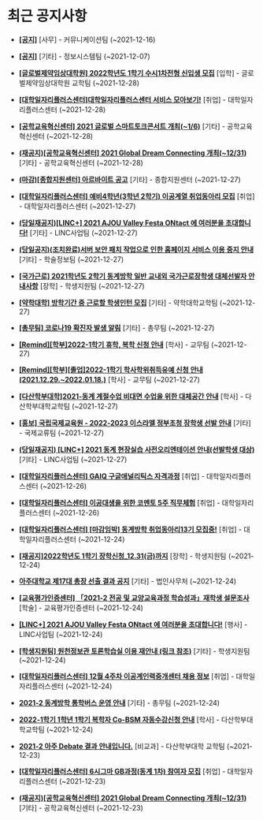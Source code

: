 # 최근 공지사항

* **[[공지]](http://ajou.ac.kr/kr/ajou/notice.do?mode=view&amp;articleNo=147976&amp;article.offset=0&amp;articleLimit=30)**
 [사무] - 커뮤니케이션팀 (~2021-12-16)

* **[[공지]](http://ajou.ac.kr/kr/ajou/notice.do?mode=view&amp;articleNo=141548&amp;article.offset=0&amp;articleLimit=30)**
 [기타] - 정보시스템팀 (~2021-12-07)

* **[[글로벌제약임상대학원] 2022학년도 1학기 수시1차전형 신입생 모집](http://ajou.ac.kr/kr/ajou/notice.do?mode=view&amp;articleNo=151675&amp;article.offset=0&amp;articleLimit=30)**
 [입학] - 글로벌제약임상대학원 교학팀 (~2021-12-28)

* **[[대학일자리플러스센터]대학일자리플러스센터 서비스 모아보기!](http://ajou.ac.kr/kr/ajou/notice.do?mode=view&amp;articleNo=149962&amp;article.offset=0&amp;articleLimit=30)**
 [취업] - 대학일자리플러스센터 (~2021-12-28)

* **[[공학교육혁신센터] 2021 글로벌 스마트토크콘서트 개최(~1/6)](http://ajou.ac.kr/kr/ajou/notice.do?mode=view&amp;articleNo=148244&amp;article.offset=0&amp;articleLimit=30)**
 [기타] - 공학교육혁신센터 (~2021-12-28)

* **[(재공지)[공학교육혁신센터] 2021 Global Dream Connecting 개최(~12/31)](http://ajou.ac.kr/kr/ajou/notice.do?mode=view&amp;articleNo=148243&amp;article.offset=0&amp;articleLimit=30)**
 [기타] - 공학교육혁신센터 (~2021-12-28)

* **[(마감)[종합지원센터] 아르바이트 공고](http://ajou.ac.kr/kr/ajou/notice.do?mode=view&amp;articleNo=148224&amp;article.offset=0&amp;articleLimit=30)**
 [기타] - 종합지원센터 (~2021-12-27)

* **[[대학일자리플러스센터] 예비4학년(3학년 2학기) 이공계열 취업동아리 모집](http://ajou.ac.kr/kr/ajou/notice.do?mode=view&amp;articleNo=148219&amp;article.offset=0&amp;articleLimit=30)**
 [취업] - 대학일자리플러스센터 (~2021-12-27)

* **[(당일재공지)[LINC+] 2021 AJOU Valley Festa ONtact 에 여러분을 초대합니다!](http://ajou.ac.kr/kr/ajou/notice.do?mode=view&amp;articleNo=148217&amp;article.offset=0&amp;articleLimit=30)**
 [기타] - LINC사업팀 (~2021-12-27)

* **[(당일공지)(조치완료)서버 보안 패치 작업으로 인한 홈페이지 서비스 이용 중지 안내](http://ajou.ac.kr/kr/ajou/notice.do?mode=view&amp;articleNo=148215&amp;article.offset=0&amp;articleLimit=30)**
 [기타] - 학술정보팀 (~2021-12-27)

* **[[국가근로] 2021학년도 2학기 동계방학 일반 교내외 국가근로장학생 대체선발자 안내사항](http://ajou.ac.kr/kr/ajou/notice.do?mode=view&amp;articleNo=148214&amp;article.offset=0&amp;articleLimit=30)**
 [장학] - 학생지원팀 (~2021-12-27)

* **[[약학대학] 방학기간 중 근로할 학생인턴 모집](http://ajou.ac.kr/kr/ajou/notice.do?mode=view&amp;articleNo=148210&amp;article.offset=0&amp;articleLimit=30)**
 [기타] - 약학대학교학팀 (~2021-12-27)

* **[[총무팀] 코로나19 확진자 발생 알림](http://ajou.ac.kr/kr/ajou/notice.do?mode=view&amp;articleNo=148209&amp;article.offset=0&amp;articleLimit=30)**
 [기타] - 총무팀 (~2021-12-27)

* **[[Remind][학부]2022-1학기 휴학, 복학 신청 안내](http://ajou.ac.kr/kr/ajou/notice.do?mode=view&amp;articleNo=148202&amp;article.offset=0&amp;articleLimit=30)**
 [학사] - 교무팀 (~2021-12-27)

* **[[Remind][학부][졸업]2022-1학기 학사학위취득유예 신청 안내(2021.12.29.~2022.01.18.)](http://ajou.ac.kr/kr/ajou/notice.do?mode=view&amp;articleNo=148201&amp;article.offset=0&amp;articleLimit=30)**
 [학사] - 교무팀 (~2021-12-27)

* **[[다산학부대학]2021-동계 계절수업 비대면 수업을 위한 대체공간 안내](http://ajou.ac.kr/kr/ajou/notice.do?mode=view&amp;articleNo=148200&amp;article.offset=0&amp;articleLimit=30)**
 [학사] - 다산학부대학교학팀 (~2021-12-27)

* **[[홍보] 국립국제교육원 - 2022-2023 이스라엘 정부초청 장학생 선발 안내](http://ajou.ac.kr/kr/ajou/notice.do?mode=view&amp;articleNo=148197&amp;article.offset=0&amp;articleLimit=30)**
 [기타] - 국제교류팀 (~2021-12-27)

* **[(당일재공지) [LINC+] 2021 동계 현장실습 사전오리엔테이션 안내(선발학생 대상)](http://ajou.ac.kr/kr/ajou/notice.do?mode=view&amp;articleNo=148195&amp;article.offset=0&amp;articleLimit=30)**
 [기타] - LINC사업팀 (~2021-12-27)

* **[[대학일자리플러스센터] GAIQ 구글애널리틱스 자격과정](http://ajou.ac.kr/kr/ajou/notice.do?mode=view&amp;articleNo=148194&amp;article.offset=0&amp;articleLimit=30)**
 [취업] - 대학일자리플러스센터 (~2021-12-26)

* **[[대학일자리플러스센터] 이공대생을 위한 코멘토 5주 직무체험](http://ajou.ac.kr/kr/ajou/notice.do?mode=view&amp;articleNo=148192&amp;article.offset=0&amp;articleLimit=30)**
 [취업] - 대학일자리플러스센터 (~2021-12-26)

* **[[대학일자리플러스센터] [마감임박] 동계방학 취업동아리13기 모집중!](http://ajou.ac.kr/kr/ajou/notice.do?mode=view&amp;articleNo=148188&amp;article.offset=0&amp;articleLimit=30)**
 [취업] - 대학일자리플러스센터 (~2021-12-24)

* **[[재공지]2022학년도 1학기 장학신청_12.31(금)까지](http://ajou.ac.kr/kr/ajou/notice.do?mode=view&amp;articleNo=148186&amp;article.offset=0&amp;articleLimit=30)**
 [장학] - 학생지원팀 (~2021-12-24)

* **[아주대학교 제17대 총장 선출 결과 공지](http://ajou.ac.kr/kr/ajou/notice.do?mode=view&amp;articleNo=148184&amp;article.offset=0&amp;articleLimit=30)**
 [기타] - 법인사무처 (~2021-12-24)

* **[[교육평가인증센터] 「2021-2 전공 및 교양교육과정 학습성과」재학생 설문조사](http://ajou.ac.kr/kr/ajou/notice.do?mode=view&amp;articleNo=148177&amp;article.offset=0&amp;articleLimit=30)**
 [학술] - 교육평가인증센터 (~2021-12-24)

* **[[LINC+] 2021 AJOU Valley Festa ONtact 에 여러분을 초대합니다!](http://ajou.ac.kr/kr/ajou/notice.do?mode=view&amp;articleNo=148176&amp;article.offset=0&amp;articleLimit=30)**
 [행사] - LINC사업팀 (~2021-12-24)

* **[[학생지원팀] 원천정보관 토론학습실 이용 재안내 (링크 참조)](http://ajou.ac.kr/kr/ajou/notice.do?mode=view&amp;articleNo=148175&amp;article.offset=0&amp;articleLimit=30)**
 [기타] - 학생지원팀 (~2021-12-24)

* **[[대학일자리플러스센터] 12월 4주차 이공계인력중개센터 채용 정보](http://ajou.ac.kr/kr/ajou/notice.do?mode=view&amp;articleNo=148174&amp;article.offset=0&amp;articleLimit=30)**
 [취업] - 대학일자리플러스센터 (~2021-12-24)

* **[2021-2 동계방학 통학버스 운영 안내](http://ajou.ac.kr/kr/ajou/notice.do?mode=view&amp;articleNo=148172&amp;article.offset=0&amp;articleLimit=30)**
 [기타] - 총무팀 (~2021-12-24)

* **[2022-1학기 1학년 1학기 복학자 Co-BSM 자동수강신청 안내](http://ajou.ac.kr/kr/ajou/notice.do?mode=view&amp;articleNo=148170&amp;article.offset=0&amp;articleLimit=30)**
 [학사] - 다산학부대학교학팀 (~2021-12-24)

* **[2021-2 아주 Debate 결과 안내입니다.](http://ajou.ac.kr/kr/ajou/notice.do?mode=view&amp;articleNo=148161&amp;article.offset=0&amp;articleLimit=30)**
 [비교과] - 다산학부대학 교학팀 (~2021-12-23)

* **[[대학일자리플러스센터] 6시그마 GB과정(동계 1차) 참여자 모집](http://ajou.ac.kr/kr/ajou/notice.do?mode=view&amp;articleNo=148158&amp;article.offset=0&amp;articleLimit=30)**
 [취업] - 대학일자리플러스센터 (~2021-12-23)

* **[(재공지)[공학교육혁신센터] 2021 Global Dream Connecting 개최(~12/31)](http://ajou.ac.kr/kr/ajou/notice.do?mode=view&amp;articleNo=148155&amp;article.offset=0&amp;articleLimit=30)**
 [기타] - 공학교육혁신센터 (~2021-12-23)
